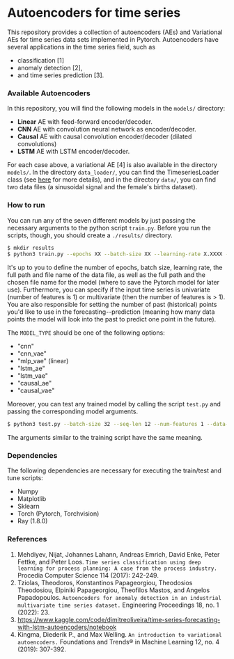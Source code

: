 # Autoencoders for time series

This repository provides a collection of autoencoders (AEs) 
and Variational AEs for time series data sets implemented in Pytorch.
Autoencoders have several applications in the time series field, such
as
  - classification [1]
  - anomaly detection [2],
  - and time series prediction [3].


### Available Autoencoders

In this repository, you will find the following models in the `models/`
directory:
  - **Linear** AE with feed-forward encoder/decoder.
  - **CNN** AE with convolution neural network as encoder/decoder.
  - **Causal** AE with causal convolution encoder/decoder (dilated convolutions)
  - **LSTM** AE with LSTM encoder/decoder.

For each case above, a variational AE [4] is also available in the directory
`models/`. In the directory `data_loader/`, you can find the  TimeseriesLoader
class (see [here](https://github.com/gdetor/pytorch_timeseries_loader) for more details),
and in the directory `data/`, you can find two data files (a sinusoidal
signal and the female's births dataset).


### How to run

You can run any of the seven different models by just passing the necessary 
arguments to the python script `train.py`. Before you run the scripts, though, you should
create a `./results/` directory.

```bash
$ mkdir results
$ python3 train.py --epochs XX --batch-size XX --learning-rate X.XXXX --seq-len X --num-features X --data-path PATH_TO_DATAFILE --model MODEL_TYPE
```

It's up to you to define the number of epochs, batch size, learning rate, 
the full path and file name of the data file, as well as the full path and 
the chosen file name for the model (where to save the Pytorch model for later
use). Furthermore, you can specify if the input time series is univariate 
(number of features is 1) or multivariate (then the number of features is > 1).
You are also responsible for setting the number of past (historical) points
you'd like to use in the forecasting--prediction (meaning how many data points
the model will look into the past to predict one point in the future).

The `MODEL_TYPE` should be one of the following options:
  - "cnn"
  - "cnn_vae"
  - "mlp_vae" (linear)
  - "lstm_ae"
  - "lstm_vae"
  - "causal_ae"
  - "causal_vae"

Moreover, you can test any trained model by calling the script `test.py` and
passing the corresponding model arguments.

```bash
$ python3 test.py --batch-size 32 --seq-len 12 --num-features 1 --data-path ./data/sinusoidal.npy --model MODEL_TYPE

```
The arguments similar to the training script have the same meaning.


### Dependencies

The following dependencies are necessary for executing the train/test and tune scripts:
  * Numpy
  * Matplotlib
  * Sklearn
  * Torch (Pytorch, Torchvision)
  * Ray (1.8.0)


### References
  1. Mehdiyev, Nijat, Johannes Lahann, Andreas Emrich, David Enke, Peter Fettke, and Peter Loos.
     ``Time series classification using deep learning for process planning: A case from the process industry.``
     Procedia Computer Science 114 (2017): 242-249.
  2. Tziolas, Theodoros, Konstantinos Papageorgiou, Theodosios Theodosiou, Elpiniki Papageorgiou, Theofilos Mastos, and Angelos Papadopoulos.
    ``Autoencoders for anomaly detection in an industrial multivariate time series dataset.``
    Engineering Proceedings 18, no. 1 (2022): 23.
  3. https://www.kaggle.com/code/dimitreoliveira/time-series-forecasting-with-lstm-autoencoders/notebook
  4. Kingma, Diederik P., and Max Welling. ``An introduction to variational autoencoders.``
     Foundations and Trends® in Machine Learning 12, no. 4 (2019): 307-392.
